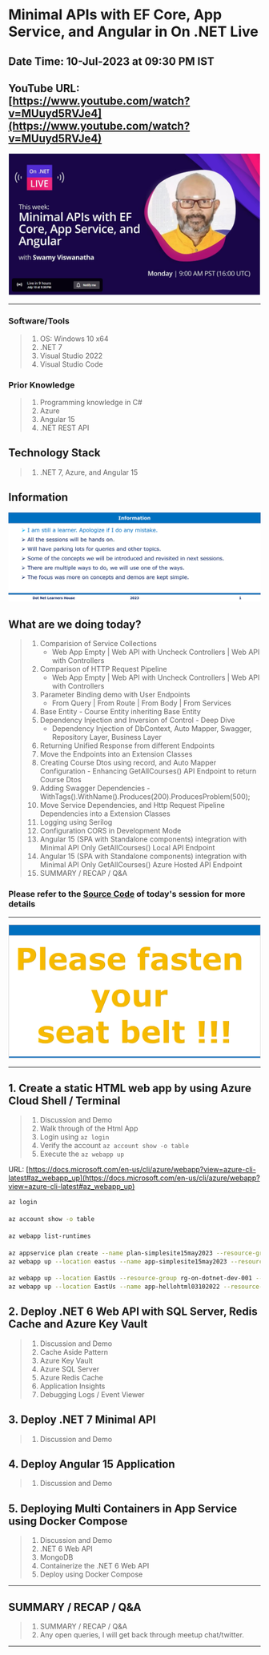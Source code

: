 # Minimal APIs with EF Core, App Service, and Angular in On .NET Live

## Date Time: 10-Jul-2023 at 09:30 PM IST

## YouTube URL: [https://www.youtube.com/watch?v=MUuyd5RVJe4](https://www.youtube.com/watch?v=MUuyd5RVJe4)

![Viswanatha Swamy P K |150x150](./Documentation/Images/ViswanathaSwamyPK.PNG)

---

### Software/Tools

> 1. OS: Windows 10 x64
> 1. .NET 7
> 1. Visual Studio 2022
> 1. Visual Studio Code

### Prior Knowledge

> 1. Programming knowledge in C#
> 1. Azure
> 1. Angular 15
> 1. .NET REST API

## Technology Stack

> 1. .NET 7, Azure, and Angular 15

## Information

![Information | 100x100](./Documentation/Images/Information.PNG)

## What are we doing today?

> 1. Comparision of Service Collections
>    - Web App Empty | Web API with Uncheck Controllers | Web API with Controllers
> 1. Comparison of HTTP Request Pipeline
>    - Web App Empty | Web API with Uncheck Controllers | Web API with Controllers
> 1. Parameter Binding demo with User Endpoints
>    - From Query | From Route | From Body | From Services
> 1. Base Entity - Course Entity inheriting Base Entity
> 1. Dependency Injection and Inversion of Control - Deep Dive
>    - Dependency Injection of DbContext, Auto Mapper, Swagger, Repository Layer, Business Layer
> 1. Returning Unified Response from different Endpoints
> 1. Move the Endpoints into an Extension Classes
> 1. Creating Course Dtos using record, and Auto Mapper Configuration - Enhancing GetAllCourses() API Endpoint to return Course Dtos
> 1. Adding Swagger Dependencies - WithTags().WithName().Produces(200).ProducesProblem(500);
> 1. Move Service Dependencies, and Http Request Pipeline Dependencies into a Extension Classes
> 1. Logging using Serilog
> 1. Configuration CORS in Development Mode
> 1. Angular 15 (SPA with Standalone components) integration with Minimal API Only GetAllCourses() Local API Endpoint
> 1. Angular 15 (SPA with Standalone components) integration with Minimal API Only GetAllCourses() Azure Hosted API Endpoint
> 1. SUMMARY / RECAP / Q&A

### Please refer to the [**Source Code**](https://github.com/Microservices-for-Small-School-App/services-school) of today's session for more details

---

![Information | 100x100](./Documentation/Images/SeatBelt.PNG)

---

## 1. Create a static HTML web app by using Azure Cloud Shell / Terminal

> 1. Discussion and Demo
> 1. Walk through of the Html App
> 1. Login using `az login`
> 1. Verify the account `az account show -o table`
> 1. Execute the `az webapp up`

URL: [https://docs.microsoft.com/en-us/cli/azure/webapp?view=azure-cli-latest#az_webapp_up](https://docs.microsoft.com/en-us/cli/azure/webapp?view=azure-cli-latest#az_webapp_up)

```bash
az login

az account show -o table

az webapp list-runtimes

az appservice plan create --name plan-simplesite15may2023 --resource-group rg-on-dotnet-dev-001 --location eastus --sku F1
az webapp up --location eastus --name app-simplesite15may2023 --resource-group rg-on-dotnet-dev-001 --plan plan-simplesite15may2023 --html

az webapp up --location EastUs --resource-group rg-on-dotnet-dev-001 --html
az webapp up --location EastUs --name app-hellohtml03102022 --resource-group rg-on-dotnet-dev-001 --runtime "dotnet:6"
```

## 2. Deploy .NET 6 Web API with SQL Server, Redis Cache and Azure Key Vault

> 1. Discussion and Demo
> 1. Cache Aside Pattern
> 1. Azure Key Vault
> 1. Azure SQL Server
> 1. Azure Redis Cache
> 1. Application Insights
> 1. Debugging Logs / Event Viewer

## 3. Deploy .NET 7 Minimal API

> 1. Discussion and Demo

## 4. Deploy Angular 15 Application

> 1. Discussion and Demo

## 5. Deploying Multi Containers in App Service using Docker Compose

> 1. Discussion and Demo
> 1. .NET 6 Web API
> 1. MongoDB
> 1. Containerize the .NET 6 Web API
> 1. Deploy using Docker Compose

---

## SUMMARY / RECAP / Q&A

> 1. SUMMARY / RECAP / Q&A
> 2. Any open queries, I will get back through meetup chat/twitter.

---
